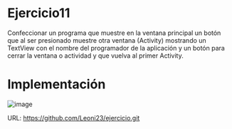 # Ejercicio11
Confeccionar un programa que muestre en la ventana principal un botón que al ser presionado muestre otra ventana (Activity) mostrando un TextView con el nombre del programador de la aplicación y un botón para cerrar la ventana o actividad y que vuelva al primer Activity.
# Implementación

![image](https://user-images.githubusercontent.com/74840012/221087915-4f94defb-3909-4f1c-b4c3-b16040dca4e8.png)

URL: 
https://github.com/Leoni23/ejercicio.git
